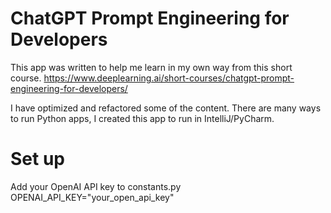 # ChatGPT Prompt Engineering for Developers

This app was written to help me learn in my own way from this short course.
https://www.deeplearning.ai/short-courses/chatgpt-prompt-engineering-for-developers/

I have optimized and refactored some of the content.
There are many ways to run Python apps, I created this app to run in IntelliJ/PyCharm.

# Set up

Add your OpenAI API key to constants.py
OPENAI_API_KEY="your_open_api_key"

